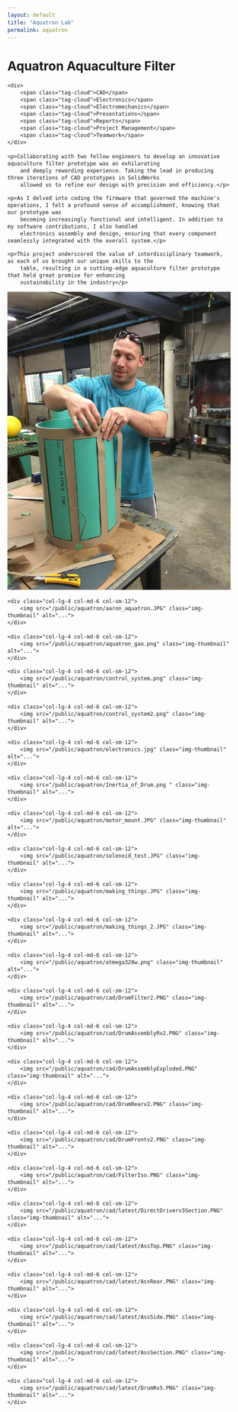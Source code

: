 ```yaml
---
layout: default
title: "Aquatron Lab"
permalink: aquatron
---
```


<!-- <h1>Aquatron Project</h1>

<div class="row">
		<a href="/public/aquatron/aquatron_report.pdf">Final Report</a>
</div> -->

<div class="row align-items-center pb-3">
	<h1>Aquatron Aquaculture Filter</h1>

	<div>
		<span class="tag-cloud">CAD</span>
		<span class="tag-cloud">Electronics</span>
		<span class="tag-cloud">Electromechanics</span>
		<span class="tag-cloud">Presentations</span>
		<span class="tag-cloud">Reports</span>
		<span class="tag-cloud">Project Management</span>
		<span class="tag-cloud">Teamwork</span>
	</div>

	<p>Collaborating with two fellow engineers to develop an innovative aquaculture filter prototype was an exhilarating
		and deeply rewarding experience. Taking the lead in producing three iterations of CAD prototypes in SolidWorks
		allowed us to refine our design with precision and efficiency.</p>

</div>

<div class="row align-items-center pb-3">

	<p>As I delved into coding the firmware that governed the machine's operations, I felt a profound sense of accomplishment, knowing that our prototype was
		becoming increasingly functional and intelligent. In addition to my software contributions, I also handled
		electronics assembly and design, ensuring that every component seamlessly integrated with the overall system.</p>
</div>

<div class="row align-items-center pb-3">

	<p>This project underscored the value of interdisciplinary teamwork, as each of us brought our unique skills to the
		table, resulting in a cutting-edge aquaculture filter prototype that held great promise for enhancing
		sustainability in the industry</p>
</div>


<div class="row align-items-center pb-3">
	<div class="col-lg-4 col-md-6 col-sm-12">
		<img src="/public/aquatron/nadav_aquatron.JPG" class="img-thumbnail" alt="...">
	</div>

	<div class="col-lg-4 col-md-6 col-sm-12">
		<img src="/public/aquatron/aaron_aquatron.JPG" class="img-thumbnail" alt="...">
	</div>

	<div class="col-lg-4 col-md-6 col-sm-12">
		<img src="/public/aquatron/aquatron_gao.png" class="img-thumbnail" alt="...">
	</div>

</div>

<div class="row align-items-center pb-3">

	<div class="col-lg-4 col-md-6 col-sm-12">
		<img src="/public/aquatron/control_system.png" class="img-thumbnail" alt="...">
	</div>

	<div class="col-lg-4 col-md-6 col-sm-12">
		<img src="/public/aquatron/control_system2.png" class="img-thumbnail" alt="...">
	</div>

	<div class="col-lg-4 col-md-6 col-sm-12">
		<img src="/public/aquatron/electronics.jpg" class="img-thumbnail" alt="...">
	</div>

	<div class="col-lg-4 col-md-6 col-sm-12">
		<img src="/public/aquatron/Inertia_of_Drum.png " class="img-thumbnail" alt="...">
	</div>

	<div class="col-lg-4 col-md-6 col-sm-12">
		<img src="/public/aquatron/motor_mount.JPG" class="img-thumbnail" alt="...">
	</div>

	<div class="col-lg-4 col-md-6 col-sm-12">
		<img src="/public/aquatron/solenoid_test.JPG" class="img-thumbnail" alt="...">
	</div>

	<div class="col-lg-4 col-md-6 col-sm-12">
		<img src="/public/aquatron/making_things.JPG" class="img-thumbnail" alt="...">
	</div>

	<div class="col-lg-4 col-md-6 col-sm-12">
		<img src="/public/aquatron/making_things_2.JPG" class="img-thumbnail" alt="...">
	</div>

	<div class="col-lg-4 col-md-6 col-sm-12">
		<img src="/public/aquatron/atmega328w.png" class="img-thumbnail" alt="...">
	</div>

	<div class="col-lg-4 col-md-6 col-sm-12">
		<img src="/public/aquatron/cad/DrumFilter2.PNG" class="img-thumbnail" alt="...">
	</div>

	<div class="col-lg-4 col-md-6 col-sm-12">
		<img src="/public/aquatron/cad/DrumAssemblyRv2.PNG" class="img-thumbnail" alt="...">
	</div>

	<div class="col-lg-4 col-md-6 col-sm-12">
		<img src="/public/aquatron/cad/DrumAssemblyExploded.PNG" class="img-thumbnail" alt="...">
	</div>

	<div class="col-lg-4 col-md-6 col-sm-12">
		<img src="/public/aquatron/cad/DrumRearv2.PNG" class="img-thumbnail" alt="...">
	</div>

	<div class="col-lg-4 col-md-6 col-sm-12">
		<img src="/public/aquatron/cad/DrumFrontv2.PNG" class="img-thumbnail" alt="...">
	</div>

	<div class="col-lg-4 col-md-6 col-sm-12">
		<img src="/public/aquatron/cad/FilterIso.PNG" class="img-thumbnail" alt="...">
	</div>

	<div class="col-lg-4 col-md-6 col-sm-12">
		<img src="/public/aquatron/cad/latest/DirectDriverv3Section.PNG" class="img-thumbnail" alt="...">
	</div>

	<div class="col-lg-4 col-md-6 col-sm-12">
		<img src="/public/aquatron/cad/latest/AssTop.PNG" class="img-thumbnail" alt="...">
	</div>

	<div class="col-lg-4 col-md-6 col-sm-12">
		<img src="/public/aquatron/cad/latest/AssRear.PNG" class="img-thumbnail" alt="...">
	</div>

	<div class="col-lg-4 col-md-6 col-sm-12">
		<img src="/public/aquatron/cad/latest/AssSide.PNG" class="img-thumbnail" alt="...">
	</div>

	<div class="col-lg-4 col-md-6 col-sm-12">
		<img src="/public/aquatron/cad/latest/AssSection.PNG" class="img-thumbnail" alt="...">
	</div>

	<div class="col-lg-4 col-md-6 col-sm-12">
		<img src="/public/aquatron/cad/latest/DrumRv5.PNG" class="img-thumbnail" alt="...">
	</div>

</div>
